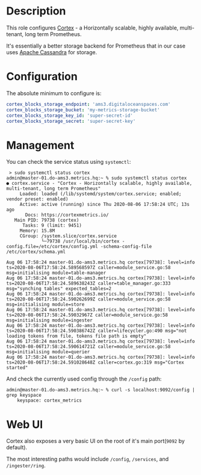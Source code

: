 # Description

This role configures [Cortex](https://cortexmetrics.io/) - a Horizontally scalable, highly available, multi-tenant, long term Prometheus.

It's essentially a better storage backend for Prometheus that in our case uses [Apache Cassandra](https://cassandra.apache.org/) for storage.

# Configuration

The absolute minimum to configure is:
```yml
cortex_blocks_storage_endpoint: 'ams3.digitaloceanspaces.com'
cortex_blocks_storage_bucket: 'my-metrics-storage-bucket'
cortex_blocks_storage_key_id: 'super-secret-id'
cortex_blocks_storage_secret: 'super-secret-key'
```

# Management

You can check the service status using `systemctl`:
```
 > sudo systemctl status cortex
admin@master-01.do-ams3.metrics.hq:~ % sudo systemctl status cortex
● cortex.service - "Cortex - Horizontally scalable, highly available, multi-tenant, long term Prometheus"
     Loaded: loaded (/lib/systemd/system/cortex.service; enabled; vendor preset: enabled)
     Active: active (running) since Thu 2020-08-06 17:58:24 UTC; 13s ago
       Docs: https://cortexmetrics.io/
   Main PID: 79738 (cortex)
      Tasks: 9 (limit: 9451)
     Memory: 15.8M
     CGroup: /system.slice/cortex.service
             └─79738 /usr/local/bin/cortex -config.file=/etc/cortex/config.yml -schema-config-file /etc/cortex/schema.yml

Aug 06 17:58:24 master-01.do-ams3.metrics.hq cortex[79738]: level=info ts=2020-08-06T17:58:24.589568597Z caller=module_service.go:58 msg=initialising module=table-manager
Aug 06 17:58:24 master-01.do-ams3.metrics.hq cortex[79738]: level=info ts=2020-08-06T17:58:24.589638243Z caller=table_manager.go:333 msg="synching tables" expected_tables=2
Aug 06 17:58:24 master-01.do-ams3.metrics.hq cortex[79738]: level=info ts=2020-08-06T17:58:24.590262699Z caller=module_service.go:58 msg=initialising module=store
Aug 06 17:58:24 master-01.do-ams3.metrics.hq cortex[79738]: level=info ts=2020-08-06T17:58:24.59032967Z caller=module_service.go:58 msg=initialising module=ingester
Aug 06 17:58:24 master-01.do-ams3.metrics.hq cortex[79738]: level=info ts=2020-08-06T17:58:24.590386742Z caller=lifecycler.go:490 msg="not loading tokens from file, tokens file path is empty"
Aug 06 17:58:24 master-01.do-ams3.metrics.hq cortex[79738]: level=info ts=2020-08-06T17:58:24.590614721Z caller=module_service.go:58 msg=initialising module=querier
Aug 06 17:58:24 master-01.do-ams3.metrics.hq cortex[79738]: level=info ts=2020-08-06T17:58:24.591028648Z caller=cortex.go:319 msg="Cortex started"
```
And check the currently used config through the `/config` path:
```
admin@master-01.do-ams3.metrics.hq:~ % curl -s localhost:9092/config | grep keyspace   
    keyspace: cortex_metrics
```

# Web UI

Cortex also exposes a very basic UI on the root of it's main port(`9092` by default).

The most interesting paths would include `/config`, `/services`, and `/ingester/ring`.
